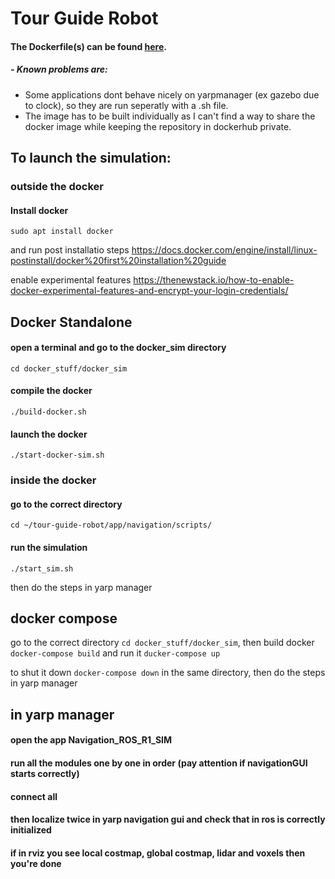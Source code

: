 # Tour Guide Robot

#### The Dockerfile(s) can be found [here](https://github.com/robotology-playground/tour-guide-robot/blob/master/docker_stuff).

##### - Known problems are:
- Some applications dont behave nicely on yarpmanager (ex gazebo due to clock), so they are run seperatly with a .sh file.
- The image has to be built individually as I can't find a way to share the docker image while keeping the repository in dockerhub private.

## To launch the simulation:

### outside the docker 

#### Install docker
`sudo apt install docker`

and run post installatio steps https://docs.docker.com/engine/install/linux-postinstall/docker%20first%20installation%20guide

enable experimental features https://thenewstack.io/how-to-enable-docker-experimental-features-and-encrypt-your-login-credentials/

## Docker Standalone

#### open a terminal and go to the docker_sim directory
`cd docker_stuff/docker_sim`

#### compile the docker
`./build-docker.sh`

#### launch the docker
`./start-docker-sim.sh`

### inside the docker

#### go to the correct directory
`cd ~/tour-guide-robot/app/navigation/scripts/`

#### run the simulation
`./start_sim.sh`

then do the steps in yarp manager

## docker compose

go to the correct directory `cd docker_stuff/docker_sim`, then build docker `docker-compose build` and run it `ducker-compose up`

to shut it down `docker-compose down` in the same directory, then do the steps in yarp manager


## in yarp manager

#### open the app **Navigation_ROS_R1_SIM**

#### run all the modules one by one in order (pay attention if navigationGUI starts correctly)

#### connect all

#### then localize twice in yarp navigation gui and check that in ros is correctly initialized

#### if in rviz you see local costmap, global costmap, lidar and voxels then you're done
